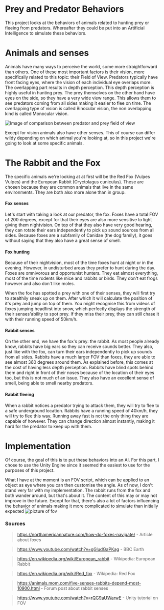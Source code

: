 # Prey and Predator Behaviors
This project looks at the behaviors of animals related to hunting prey or fleeing from predators. Whereafter they could be put into an Artificial Intelligence to simulate these behaviors.

# Animals and senses
Animals have many ways to perceive the world, some more straightforward than others. One of these most important factors is their vision, more specifically related to this topic: their Field of View. Predators typically have front facing eyes, where the vision of each individual eye overlaps more. The overlapping part results in depth perception. This depth perception is highly useful in hunting prey. The prey themselves on the other hand have eyes on the side, so they have a very wide view range. This allows them to see predators coming from all sides making it easier to flee on time. The overlapping type of vision is called Binocular vision, the non overlapping kind is called Monocular vision. 

![Image of comparison between predator and prey field of view](https://cdn.discordapp.com/attachments/648302031404269588/798980169447637052/unknown.png)

Except for vision animals also have other senses. This of course can differ wildy depending on which animal you're looking at, so in this project we're going to look at some specific animals.

# The Rabbit and the Fox
The specific animals we're looking at at first will be the Red Fox (Vulpes Vulpes) and the European Rabbit (Oryctolagus cuniculus). These are chosen because they are common animals that live in the same environments. They are both also more alone than in group.   

#### Fox senses
Let's start with taking a look at our predator, the fox. Foxes have a total FOV of 200 degrees, except for that their eyes are also more sensitive to light giving them nightvision. On top of that they also have very good hearing, they can rotate their ears independently to pick up sound sources from all sides. Because foxes are a subfamily of Canidae (the dog family), it goes without saying that they also have a great sense of smell.
#### Fox hunting
Because of their nightvision, most of the time foxes hunt at night or in the evening. However, in undisturbed areas they prefer to hunt during the day. Foxes are omnivorous and opportunist hunters. They eat almost everything, most of the time rodents like mice and rabbits or birds. They don't eat frogs however and also don't like moles.

When the fox has spotted a prey with one of their senses, they will first try to stealthily sneak up on them. After which it will calculate the position of it's prey and jump on top of them. You might recognise this from videos of foxes jumping headfirst into snow, which perfectly displays the strength of their senses'ability to spot prey. If they miss their prey, they can still chase it with their running speed of 50km/h.

#### Rabbit senses
On the other end, we have the fox's prey: the rabbit. As most people already know, rabbits have big ears so they can receive sounds better. They also, just like with the fox, can turn their ears independently to pick up sounds from all sides. Rabbits have a much larger FOV than foxes, they are able to see almost 360 degrees around them. As explained before, this comes at the cost of having less depth perception. Rabbits have blind spots behind them and right in front of their noses because of the location of their eyes too, but this is not much of an issue. They also have an excellent sense of smell, being able to smell nearby predators.
#### Rabbit fleeing
When a rabbit notices a predator trying to attack them, they will try to flee to a safe underground location. Rabbits have a running speed of 40km/h, they will try to flee this way. Running away fast is not the only thing they are capable of however. They can change direction almost instantly, making it hard for the predator to keep up with them.

# Implementation
Of course, the goal of this is to put these behaviors into an AI. For this part, I chose to use the Unity Engine since it seemed the easiest to use for the purposes of this project.

What I have at the moment is an FOV script, which can be applied to an object as eye where you can then customise the angle.
As of now, I don't stand very far with my implementation. The rabbit runs from the fox and both wander around, but that's about it. The content of this may or may not improve in the future.
Except for that, there's also a lot of factors influencing the behavior of animals making it more complicated to simulate than initially expected
![picture of fov](https://cdn.discordapp.com/attachments/648302031404269588/799293773897007174/unknown.png)

### Sources
> https://northamericannature.com/how-do-foxes-navigate/ - Article about foxes

> https://www.youtube.com/watch?v=gGludGaPKag - BBC Earth

> https://en.wikipedia.org/wiki/European_rabbit - Wikipedia: European Rabbit

> https://en.wikipedia.org/wiki/Red_fox - Wikipedia: Red Fox

> https://animals.mom.com/five-senses-rabbits-depend-most-10900.html - Forum post about rabbit senses

> https://www.youtube.com/watch?v=rQG9aUWarwE	- Unity tutorial on FOV

